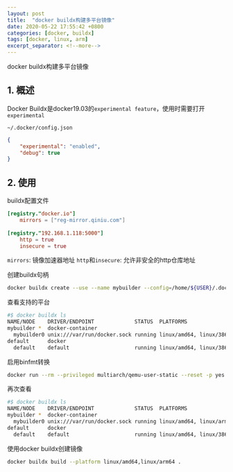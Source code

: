 ```yaml
---
layout: post
title:  "docker buildx构建多平台镜像"
date: 2020-05-22 17:55:42 +0800
categories: [docker, buildx]
tags: [docker, linux, arm]
excerpt_separator: <!--more-->
---
```

docker buildx构建多平台镜像
<!--more-->

## 1. 概述
Docker Buildx是docker19.03的`experimental feature`，使用时需要打开`experimental`

`~/.docker/config.json`
```json
{
    "experimental": "enabled",
    "debug": true
}
```

## 2. 使用

buildx配置文件
```toml
[registry."docker.io"]
    mirrors = ["reg-mirror.qiniu.com"]
    
[registry."192.168.1.118:5000"]
    http = true
    insecure = true
```
`mirrors`: 镜像加速器地址
`http`和`insecure`: 允许非安全的http仓库地址


创建buildx句柄
```bash
docker buildx create --use --name mybuilder --config=/home/${USER}/.docker/buildx/config.toml
```
查看支持的平台
```bash
#$ docker buildx ls
NAME/NODE    DRIVER/ENDPOINT             STATUS  PLATFORMS
mybuilder *  docker-container                    
  mybuilder0 unix:///var/run/docker.sock running linux/amd64, linux/386
default      docker                              
  default    default                     running linux/amd64, linux/386
```

启用binfmt转换
```bash
docker run --rm --privileged multiarch/qemu-user-static --reset -p yes
```

再次查看
```bash
#$ docker buildx ls
NAME/NODE    DRIVER/ENDPOINT             STATUS  PLATFORMS
mybuilder *  docker-container                    
  mybuilder0 unix:///var/run/docker.sock running linux/amd64, linux/arm64, linux/riscv64, linux/ppc64le, linux/s390x, linux/386, linux/arm/v7, linux/arm/v6
default      docker                              
  default    default                     running linux/amd64, linux/386
```

使用docker buildx创建镜像
```bash
docker buildx build --platform linux/amd64,linux/arm64 .
```

